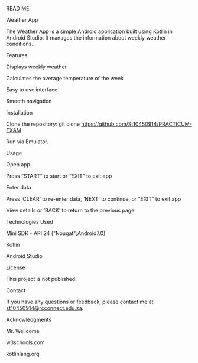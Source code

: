 READ ME 

Weather App 

The Weather App is a simple Android application built using Kotlin in Android Studio. It manages the information about weekly weather conditions. 

 

Features 

Displays weekly weather  

Calculates the average temperature of the week 

Easy to use interface 

Smooth navigation 

 

Installation 

Clone the repository: git clone https://github.com/St10450914/PRACTICUM-EXAM 

Run via Emulator. 

  

Usage 

 Open app 

Press “START” to start or “EXIT” to exit app 

Enter data 

Press ‘CLEAR’ to re-enter data, ‘NEXT’ to continue, or “EXIT” to exit app 

View details or ‘BACK’ to return to the previous page 

  

Technologies Used 

Mini SDK - API 24 ("Nougat";Android7.0) 

 Kotlin  

Android Studio  

 

License 

This project is not published. 

  

Contact 

If you have any questions or feedback, please contact me at st10450914@rcconnect.edu.za. 

  

Acknowledgments 

Mr. Wellcome 

w3schools.com 

kotlinlang.org 

 
